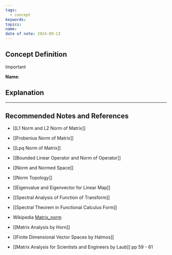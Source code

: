 ```yaml
---
tags:
  - concept
keywords: 
topics: 
name: 
date of note: 2024-09-13
---
```


## Concept Definition

>[!important]
>**Name**: 



## Explanation





-----------
##  Recommended Notes and References


- [[L1 Norm and L2 Norm of Matrix]]
- [[Frobenius Norm of Matrix]]
- [[Lpq Norm of Matrix]]


- [[Bounded Linear Operator and Norm of Operator]]
- [[Norm and Normed Space]]
- [[Norm Topology]]


- [[Eigenvalue and Eigenvector for Linear Map]]
- [[Spectral Analysis of Function of Transform]]
- [[Spectral Theorem in Functional Calculus Form]]
- Wikipedia [Matrix_norm](https://en.wikipedia.org/wiki/Matrix_norm)

- [[Matrix Analysis by Horn]]
- [[Finite Dimensional Vector Spaces by Halmos]]
- [[Matrix Analysis for Scientists and Engineers by Laub]] pp 59 - 61
